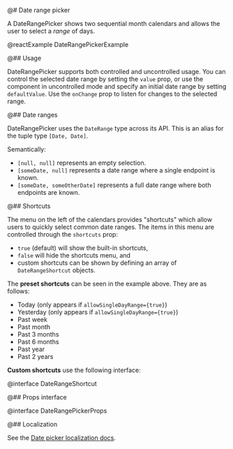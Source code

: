 @# Date range picker

A DateRangePicker shows two sequential month calendars and allows the user to select
a _range_ of days.

@reactExample DateRangePickerExample

@## Usage

DateRangePicker supports both controlled and uncontrolled usage. You can control
the selected date range by setting the `value` prop, or use the component in
uncontrolled mode and specify an initial date range by setting `defaultValue`. Use the
`onChange` prop to listen for changes to the selected range.

@## Date ranges

DateRangePicker uses the `DateRange` type across its API. This is an alias for
the tuple type `[Date, Date]`.

Semantically:
* `[null, null]` represents an empty selection.
* `[someDate, null]` represents a date range where a single endpoint is known.
* `[someDate, someOtherDate]` represents a full date range where both endpoints are known.

@## Shortcuts

The menu on the left of the calendars provides "shortcuts" which allow users to
quickly select common date ranges. The items in this menu are controlled through
the `shortcuts` prop:

- `true` (default) will show the built-in shortcuts,
- `false` will hide the shortcuts menu, and
- custom shortcuts can be shown by defining an array of `DateRangeShortcut` objects.

The **preset shortcuts** can be seen in the example above. They are as follows:

- Today (only appears if `allowSingleDayRange={true}`)
- Yesterday (only appears if `allowSingleDayRange={true}`)
- Past week
- Past month
- Past 3 months
- Past 6 months
- Past year
- Past 2 years

**Custom shortcuts** use the following interface:

@interface DateRangeShortcut

@## Props interface

@interface DateRangePickerProps

@## Localization

See the [Date picker localization docs](#datetime/datepicker.localization).
